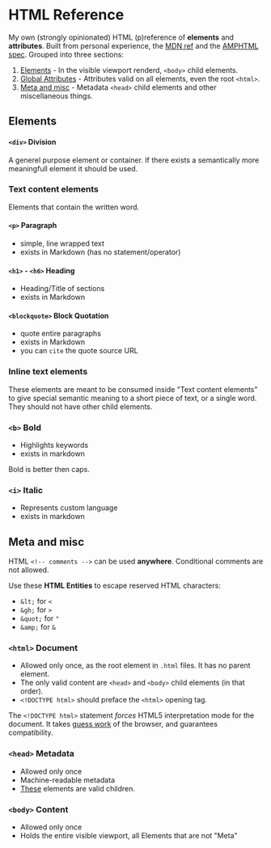 # HTML Reference

My own (strongly opinionated) HTML (p)reference of **elements** and **attributes**. Built from personal experience, the [MDN ref](https://developer.mozilla.org/en-US/docs/Web/HTML/Reference) and the [AMPHTML spec](https://github.com/ampproject/amphtml/blob/main/docs/spec/amp-html-format.md). Grouped into three sections:

1. [Elements](#Elements) - In the visible viewport renderd, `<body>` child elements.
2. [Global Attributes](#Global-Attributes) - Attributes valid on all elements, even the root `<html>`.
3. [Meta and misc](#Meta-and-misc) - Metadata `<head>` child elements and other miscellaneous things.

## Elements

#### `<div>` Division

A generel purpose element or container. If there exists a semantically more meaningfull element it should be used.

### Text content elements

Elements that contain the written word.

#### `<p>` Paragraph

- simple, line wrapped text
- exists in Markdown (has no statement/operator)

#### `<h1>` - `<h6>` Heading

- Heading/Title of sections
- exists in Markdown

#### `<blockquote>` Block Quotation

- quote entire paragraphs
- exists in Markdown
- you can `cite` the quote source URL

### Inline text elements

These elements are meant to be consumed inside "Text content elements" to give special semantic meaning to a short piece of text, or a single word. They should not have other child elements.

### `<b>` Bold

- Highlights keywords
- exists in markdown

Bold is better then caps.

### `<i>` Italic

- Represents custom language
- exists in markdown

## Meta and misc

HTML `<!-- comments -->` can be used **anywhere**. Conditional comments are not allowed.

Use these **HTML Entities** to escape reserved HTML characters:

- `&lt;` for `<`
- `&gh;` for `>`
- `&quot;` for `"`
- `&amp;` for `&`

### `<html>` Document

- Allowed only once, as the root element in `.html` files. It has no parent element.
- The only valid content are `<head>` and `<body>` child elements (in that order).
- `<!DOCTYPE html>` should preface the `<html>` opening tag.

The `<!DOCTYPE html>` statement _forces_ HTML5 interpretation mode for the document. It takes [guess work](https://developer.mozilla.org/en-US/docs/Web/HTML/Quirks_Mode_and_Standards_Mode) of the browser, and guarantees compatibility.

### `<head>` Metadata

- Allowed only once
- Machine-readable metadata
- [These](https://developer.mozilla.org/en-US/docs/Web/HTML/Element/head#see_also) elements are valid children.

### `<body>` Content

- Allowed only once
- Holds the entire visible viewport, all Elements that are not "Meta"
